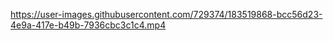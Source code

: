 https://user-images.githubusercontent.com/729374/183519868-bcc56d23-4e9a-417e-b49b-7936cbc3c1c4.mp4
